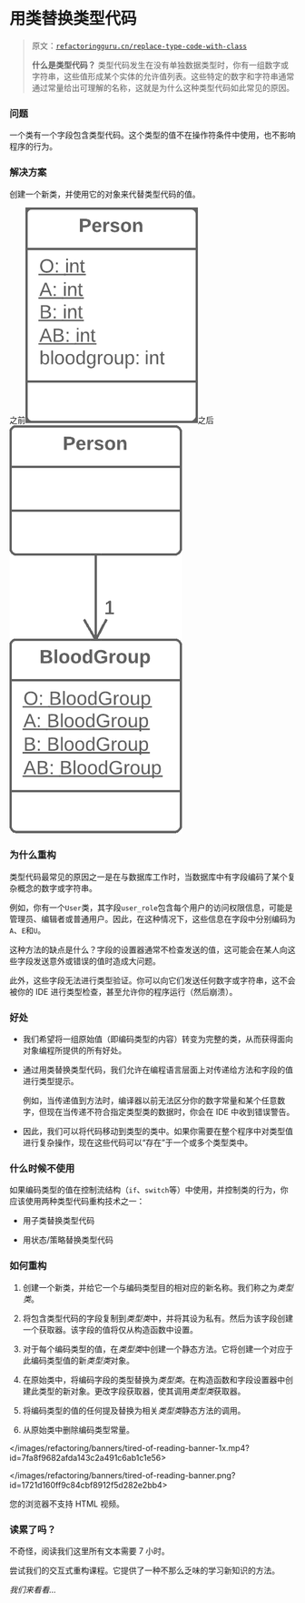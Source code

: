 # 用类替换类型代码

> 原文：[`refactoringguru.cn/replace-type-code-with-class`](https://refactoringguru.cn/replace-type-code-with-class)
> 
> **什么是类型代码？** 类型代码发生在没有单独数据类型时，你有一组数字或字符串，这些值形成某个实体的允许值列表。这些特定的数字和字符串通常通过常量给出可理解的名称，这就是为什么这种类型代码如此常见的原因。

### 问题

一个类有一个字段包含类型代码。这个类型的值不在操作符条件中使用，也不影响程序的行为。

### 解决方案

创建一个新类，并使用它的对象来代替类型代码的值。

之前![用类替换类型代码 - 之前](img/f2c2339ea0a1ae755cc26fa3e34bc06a.png)之后![用类替换类型代码 - 之后](img/2cea81c57dd8c0ba9a3c2dfce78eda64.png)

### 为什么重构

类型代码最常见的原因之一是在与数据库工作时，当数据库中有字段编码了某个复杂概念的数字或字符串。

例如，你有一个`User`类，其字段`user_role`包含每个用户的访问权限信息，可能是管理员、编辑者或普通用户。因此，在这种情况下，这些信息在字段中分别编码为`A`、`E`和`U`。

这种方法的缺点是什么？字段的设置器通常不检查发送的值，这可能会在某人向这些字段发送意外或错误的值时造成大问题。

此外，这些字段无法进行类型验证。你可以向它们发送任何数字或字符串，这不会被你的 IDE 进行类型检查，甚至允许你的程序运行（然后崩溃）。

### 好处

+   我们希望将一组原始值（即编码类型的内容）转变为完整的类，从而获得面向对象编程所提供的所有好处。

+   通过用类替换类型代码，我们允许在编程语言层面上对传递给方法和字段的值进行类型提示。

    例如，当传递值到方法时，编译器以前无法区分你的数字常量和某个任意数字，但现在当传递不符合指定类型类的数据时，你会在 IDE 中收到错误警告。

+   因此，我们可以将代码移动到类型的类中。如果你需要在整个程序中对类型值进行复杂操作，现在这些代码可以“存在”于一个或多个类型类中。

### 什么时候不使用

如果编码类型的值在控制流结构（`if`、`switch`等）中使用，并控制类的行为，你应该使用两种类型代码重构技术之一：

+   用子类替换类型代码

+   用状态/策略替换类型代码

### 如何重构

1.  创建一个新类，并给它一个与编码类型目的相对应的新名称。我们称之为*类型类*。

1.  将包含类型代码的字段复制到*类型类*中，并将其设为私有。然后为该字段创建一个获取器。该字段的值将仅从构造函数中设置。

1.  对于每个编码类型的值，在*类型类*中创建一个静态方法。它将创建一个对应于此编码类型值的新*类型类*对象。

1.  在原始类中，将编码字段的类型替换为*类型类*。在构造函数和字段设置器中创建此类型的新对象。更改字段获取器，使其调用*类型类*获取器。

1.  将编码类型的值的任何提及替换为相关*类型类*静态方法的调用。

1.  从原始类中删除编码类型常量。

</images/refactoring/banners/tired-of-reading-banner-1x.mp4?id=7fa8f9682afda143c2a491c6ab1c1e56>

</images/refactoring/banners/tired-of-reading-banner.png?id=1721d160ff9c84cbf8912f5d282e2bb4>

您的浏览器不支持 HTML 视频。

### 读累了吗？

不奇怪，阅读我们这里所有文本需要 7 小时。

尝试我们的交互式重构课程。它提供了一种不那么乏味的学习新知识的方法。

*我们来看看…*
